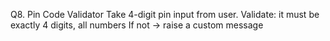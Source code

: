 Q8. Pin Code Validator
Take 4-digit pin input from user.
Validate: it must be exactly 4 digits, all numbers
If not → raise a custom message


